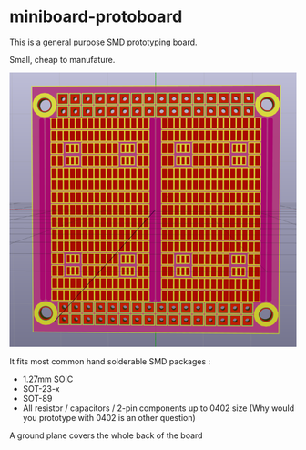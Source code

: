 # miniboard-protoboard
This is a general purpose SMD prototyping board.

Small, cheap to manufature.

![PCB front](front.png "PCB front")

It fits most common hand solderable SMD packages :
* 1.27mm SOIC
* SOT-23-x
* SOT-89 
* All resistor / capacitors / 2-pin components up to 0402 size (Why would you prototype with 0402 is an other question)

A ground plane covers the whole back of the board

